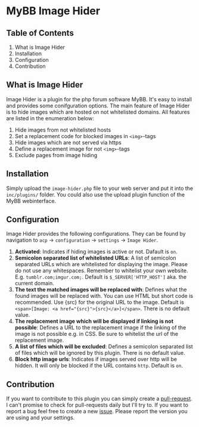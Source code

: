 # MyBB Image Hider
## Table of Contents

 1. What is Image Hider
 2. Installation
 3. Configuration
 4. Contribution

## What is Image Hider
Image Hider is a plugin for the php forum software MyBB. It's easy to install and provides some conifguration options. The main feature of Image Hider is to hide images which are hosted on not whitelisted domains.
All features are listed in the enumeration below:
1. Hide images from not whitelisted hosts
2. Set a replacement code for blocked images in `<img>`-tags
3. Hide images which are not served via https
4. Define a replacement image for not `<img>`-tags
5. Exclude pages from image hiding

## Installation
Simply upload the `image-hider.php` file to your web server and put it into the `inc/plugins/` folder. You could also use the upload plugin function of the MyBB webinterface.

## Configuration

Image Hider provides the following configurations. They can be found by navigation to `acp` -> `configuration` -> `settings` -> `Image Hider`.

 1. **Activated**: Indicates if hiding images is active or not. Dafault is `on`.
 2. **Semicolon separated list of whitelisted URLs**: A list of semicolon separated URLs which are whitelisted for displaying the image. Please do not use any whitespaces. Remember to whitelist your own website. E.g. `tumblr.com;imgur.com;`. Default is `$_SERVER['HTTP_HOST']` aka. the current domain. 
 3. **The text the matched images will be replaced with**: Defines what the found images will be replaced with. You can use HTML but short code is recommended. Use {src} for the original URL to the image. Default is `<span>[Image: <a href="{src}">{src}</a>]</span>`. There is no default value.
 4. **The replacement image which will be displayed if linking is not possible**: Defines a URL to the replacement image if the linking of the image is not possible e.g. in CSS. Be sure to whitelist the url of the replacement image.
 5. **A list of files which will be excluded**: Defines a semicolon separated list of files which will be ignored by this plugin. There is no default value.
 6. **Block http image urls**: Indicates if images served over http will be hidden. It will only be blocked if the URL contains `http`. Default is `on`.

## Contribution
If you want to contribute to this plugin you can simply create a [pull-request](https://help.github.com/articles/about-pull-requests/). I can't promise to check for pull-requests daily but I'll try to. 
If you want to report a bug feel free to create a new [issue](https://github.com/Implex1v/MyBBImageHider/issues). Please report the version you are using and your settings.